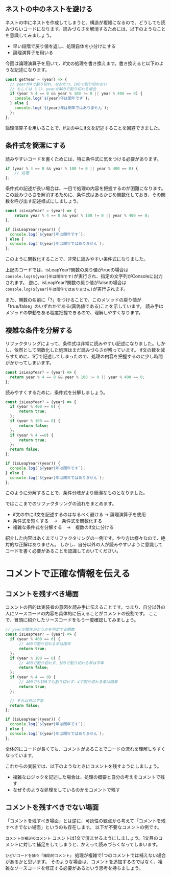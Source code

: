 ## ネストの中のネストを避ける

ネストの中にネストを作成してしまうと、構造が複雑になるので、どうしても読みづらいコードになります。読みづらさを解消するためには、以下のようなことを意識してみましょう。

- 早い段階で戻り値を返し、処理自体を小分けにする
- 論理演算子を用いる

今回は論理演算子を用いて、if文の処理を書き換えます。書き換えると以下のような記述になります。

```JavaScript
const getYear = (year) => {
  // yearが4で割り切れ、なおかつ、100で割り切れない
  // もしくは（||）、yearが400で割り切れる場合
  if (year % 4 == 0 && year % 100 != 0 || year % 400 == 0) {
    console.log(`${year}年は閏年です`);
  } else {
    console.log(`${year}年は閏年ではありません`);
  };
};
```

論理演算子を用いることで、if文の中にif文を記述することを回避できました。

## 条件式を簡潔にする

読みやすいコードを書くためには、特に条件式に気をつける必要があります。

```JavaScript
if (year % 4 == 0 && year % 100 != 0 || year % 400 == 0) {
    // 処理
};
```

条件式の記述が長い場合は、一目で処理の内容を把握するのが困難になります。
この読みづらさを解消するために、条件式はあらかじめ関数化しておき、その関数を呼び出す記述様式にしましょう。

```JavaScript
const isLeapYear? = (year) => {
    return year % 4 == 0 && year % 100 != 0 || year % 400 == 0;
};

if (isLeapYear?(year)) {
  console.log(`${year}年は閏年です`);
} else {
  console.log(`${year}年は閏年ではありません`);
};
```

このように関数化することで、非常に読みやすい条件式になりました。

上記のコードでは、isLeapYear?関数の戻り値がtrueの場合は`console.log(${year}年は閏年です)`が実行され、指定の文字列がConsoleに出力されます。
逆に、isLeapYear?関数の戻り値がfalseの場合は`console.log(${year}年は閏年ではありません)`が実行されます。

また、関数の名前に「?」をつけることで、このメソッドの戻り値が「true/false」のいずれかである(真偽値である)ことを示しています。
読み手はメソッドの挙動をある程度把握できるので、理解しやすくなります。

## 複雑な条件を分解する

リファクタリングによって、条件式は非常に読みやすい記述になりました。しかし、依然として関数化した処理はまだ読みづらさが残っています。
if文の数を減らすために、1行で記述してしまったので、処理の内容を把握するのに少し時間がかかってしまいます。

```JavaScript
const isLeapYear? = (year) => {
  return year % 4 == 0 && year % 100 != 0 || year % 400 == 0;
};
```

読みやすくするために、条件式を分解しましょう。

```JavaScript
const isLeapYear? = (year) => {
  if (year % 400 == 0) {
      return true;
  };
  if (year % 100 == 0) {
      return false;
  };
  if (year % 4 ==0) {
      return true;
  };
  return false;
};

if (isLeapYear?(year)) {
  console.log(`${year}年は閏年です`);
} else {
  console.log(`${year}年は閏年ではありません`);
};
```

このように分解することで、条件分岐がより簡潔なものとなりました。

ではここまでのリファクタリングの流れをまとめます。

- if文の中にif文を記述するのはなるべく避ける → 論理演算子を使用
- 条件式を短くする　→　条件式を関数化する
- 複雑な条件式を分解する　→　複数のif文に分ける

紹介した内容はあくまでリファクタリングの一例です。やり方は様々なので、絶対的な正解はありません。
しかし、自分以外の人が読みやすいように意識してコードを書く必要があることを認識しておいてください。


# コメントで正確な情報を伝える

## コメントを残すべき場面

コメントの目的は実装者の意図を読み手に伝えることです。つまり、自分以外の人にソースコードの内容を具体的に伝えることがコメントの役割です。
ここで、冒頭に紹介したソースコードをもう一度確認してみましょう。

```JavaScript
// yearが閏年かどうかを判定する関数
const isLeapYear? = (year) => {
  if (year % 400 == 0) {
      // 400で割り切れる年は閏年
      return true;
  };
  if (year % 100 == 0) {
      // 400で割り切れず、100で割り切れる年は平年
      return false;
  };
  if (year % 4 == 0) {
      // 400でも100でも割り切れず、4で割り切れる年は閏年
      return true;
  };

  // それ以外は平年
  return false;
};

if (isLeapYear?(year)) {
  console.log(`${year}年は閏年です`);
} else {
  console.log(`${year}年は閏年ではありません`);
};
```

全体的にコードが長くても、コメントがあることでコードの流れを理解しやすくなっています。

これからの実装では、以下のようなときにコメントを残すようにしましょう。

- 複雑なロジックを記述した場合は、処理の概要と自分の考えをコメントで残す
- なぜそのような処理をしているのかをコメントで残す

## コメントを残すべきでない場面

「コメントを残すべき場面」とは逆に、可読性の観点から考えて「コメントを残すべきでない場面」というのも存在します。
以下が不要なコメントの例です。

`コメントの補足のコメント`
コメントは1文で済ませるようにしましょう。1文目のコメントに対して補足をしてしまうと、かえって読みづらくなってしまいます。

`ひどいコードを補う「補助的コメント」`
処理が複雑で1つのコメントでは補えない場合があるかと思います。
そのような場合は、コメントを追加するのではなく、複雑なソースコードを修正する必要があるという思考を持ちましょう。




